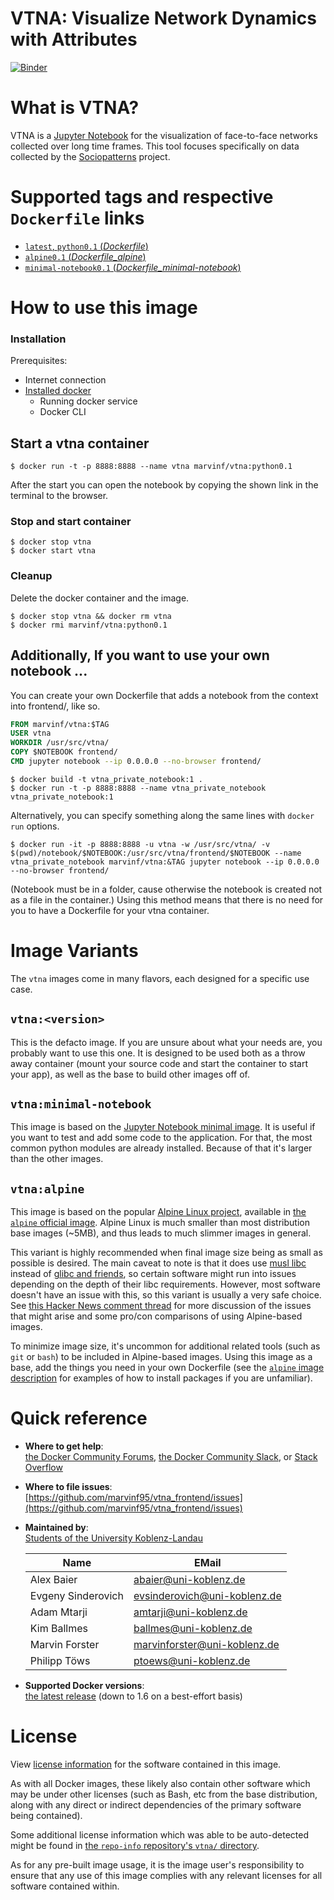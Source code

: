 # VTNA: Visualize Network Dynamics with Attributes
[![Binder](https://mybinder.org/badge.svg)](https://mybinder.org/v2/gh/marvinf95/vtna_frontend/master?filepath=https%3A%2F%2Fgithub.com%2Fmarvinf95%2Fvtna_frontend%2Fblob%2Fmaster%2Ffrontend%2Fvtna.ipynb)

# What is VTNA?
VTNA  is a [Jupyter Notebook](https://jupyter.org/) for the visualization of face-to-face networks collected over long time frames. 
This tool focuses specifically on data collected by the [Sociopatterns](http://www.sociopatterns.org/) project.

# Supported tags and respective `Dockerfile` links
-	[`latest`, `python0.1` (*Dockerfile*)](https://github.com/marvinf95/vtna_frontend/blob/master/Dockerfile)
-	[`alpine0.1` (*Dockerfile_alpine*)](https://github.com/marvinf95/vtna_frontend/blob/master/Dockerfile_alpine)
-	[`minimal-notebook0.1` (*Dockerfile_minimal-notebook*)](https://github.com/marvinf95/vtna_frontend/blob/master/Dockerfile_minimal-notebook)

# How to use this image

### Installation
Prerequisites:
* Internet connection
* [Installed docker](https://docs.docker.com/engine/installation/)
  * Running docker service
  * Docker CLI

## Start a vtna container
```console
$ docker run -t -p 8888:8888 --name vtna marvinf/vtna:python0.1
```
After the start you can open the notebook by copying the shown link in the terminal to the browser.

### Stop and start container
```console
$ docker stop vtna
$ docker start vtna
```

### Cleanup
Delete the docker container and the image.
```console
$ docker stop vtna && docker rm vtna
$ docker rmi marvinf/vtna:python0.1
```

## Additionally, If you want to use your own notebook ...
You can create your own Dockerfile that adds a notebook from the context into frontend/, like so.
```dockerfile
FROM marvinf/vtna:$TAG
USER vtna
WORKDIR /usr/src/vtna/
COPY $NOTEBOOK frontend/
CMD jupyter notebook --ip 0.0.0.0 --no-browser frontend/
```
```console
$ docker build -t vtna_private_notebook:1 .
$ docker run -t -p 8888:8888 --name vtna_private_notebook vtna_private_notebook:1
```

Alternatively, you can specify something along the same lines with `docker run` options.
```console
$ docker run -it -p 8888:8888 -u vtna -w /usr/src/vtna/ -v $(pwd)/notebook/$NOTEBOOK:/usr/src/vtna/frontend/$NOTEBOOK --name vtna_private_notebook marvinf/vtna:&TAG jupyter notebook --ip 0.0.0.0 --no-browser frontend/
```
(Notebook must be in a folder, cause otherwise the notebook is created not as a file in the container.)
Using this method means that there is no need for you to have a Dockerfile for your vtna container.

# Image Variants
The `vtna` images come in many flavors, each designed for a specific use case.

## `vtna:<version>`
This is the defacto image. If you are unsure about what your needs are, you probably want to use this one. It is designed to be used both as a throw away container (mount your source code and start the container to start your app), as well as the base to build other images off of.

## `vtna:minimal-notebook`
This image is based on the [Jupyter Notebook minimal image](https://hub.docker.com/r/jupyter/minimal-notebook/). It is useful if you want to test and add some code to the application. For that, the most common python modules are already installed. Because of that it's larger than the other images.

## `vtna:alpine`
This image is based on the popular [Alpine Linux project](http://alpinelinux.org), available in [the `alpine` official image](https://hub.docker.com/_/alpine). Alpine Linux is much smaller than most distribution base images (~5MB), and thus leads to much slimmer images in general.

This variant is highly recommended when final image size being as small as possible is desired. The main caveat to note is that it does use [musl libc](http://www.musl-libc.org) instead of [glibc and friends](http://www.etalabs.net/compare_libcs.html), so certain software might run into issues depending on the depth of their libc requirements. However, most software doesn't have an issue with this, so this variant is usually a very safe choice. See [this Hacker News comment thread](https://news.ycombinator.com/item?id=10782897) for more discussion of the issues that might arise and some pro/con comparisons of using Alpine-based images.

To minimize image size, it's uncommon for additional related tools (such as `git` or `bash`) to be included in Alpine-based images. Using this image as a base, add the things you need in your own Dockerfile (see the [`alpine` image description](https://hub.docker.com/_/alpine/) for examples of how to install packages if you are unfamiliar).

# Quick reference
-	**Where to get help**:  
	[the Docker Community Forums](https://forums.docker.com/), [the Docker Community Slack](https://blog.docker.com/2016/11/introducing-docker-community-directory-docker-community-slack/), or [Stack Overflow](https://stackoverflow.com/search?tab=newest&q=docker)

-	**Where to file issues**:  
	[https://github.com/marvinf95/vtna_frontend/issues](https://github.com/marvinf95/vtna_frontend/issues)

-	**Maintained by**:  
	[Students of the University Koblenz-Landau](https://www.uni-koblenz-landau.de/)

    | Name              | EMail                        |
    | --------          | --------                     |
    | Alex Baier        | abaier@uni-koblenz.de        |
    | Evgeny Sinderovich| evsinderovich@uni-koblenz.de |
    | Adam Mtarji       | amtarji@uni-koblenz.de       |
    | Kim Ballmes       | ballmes@uni-koblenz.de       |
    | Marvin Forster    | marvinforster@uni-koblenz.de |
    | Philipp Töws      | ptoews@uni-koblenz.de        |

-	**Supported Docker versions**:  
	[the latest release](https://github.com/docker/docker-ce/releases/latest) (down to 1.6 on a best-effort basis)

# License
View [license information](https://github.com/marvinf95/vtna_frontend/blob/master/LICENSE) for the software contained in this image.

As with all Docker images, these likely also contain other software which may be under other licenses (such as Bash, etc from the base distribution, along with any direct or indirect dependencies of the primary software being contained).

Some additional license information which was able to be auto-detected might be found in [the `repo-info` repository's `vtna/` directory](https://github.com/marvinf95/vtna_frontend/blob/master/LICENSE).

As for any pre-built image usage, it is the image user's responsibility to ensure that any use of this image complies with any relevant licenses for all software contained within.
